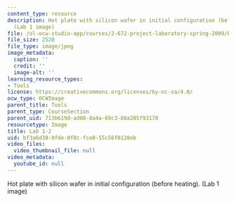 ```yaml
---
content_type: resource
description: Hot plate with silicon wafer in initial configuration (before heating).
  (Lab 1 image)
file: /ol-ocw-studio-app/courses/2-672-project-laboratory-spring-2009/bf3a6d389fde0f8cfce055c56f0128eb_lab12.jpg
file_size: 2520
file_type: image/jpeg
image_metadata:
  caption: ''
  credit: ''
  image-alt: ''
learning_resource_types:
- Tools
license: https://creativecommons.org/licenses/by-nc-sa/4.0/
ocw_type: OCWImage
parent_title: Tools
parent_type: CourseSection
parent_uid: 713b619d-ad80-8a4a-69c3-88a205f93170
resourcetype: Image
title: Lab 1-2
uid: bf3a6d38-9fde-0f8c-fce0-55c56f0128eb
video_files:
  video_thumbnail_file: null
video_metadata:
  youtube_id: null
---
```

Hot plate with silicon wafer in initial configuration (before heating). (Lab 1 image)